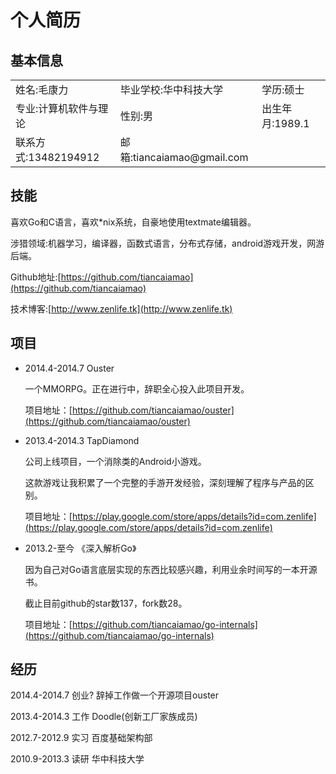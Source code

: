 # 个人简历

## 基本信息
<table>
	<tr>
		<td>姓名:毛康力</td>
		<td>毕业学校:华中科技大学</td>
		<td>学历:硕士</td> 
	</tr>
	<tr>
		<td>专业:计算机软件与理论</td>		
		<td>性别:男</td>
		<td>出生年月:1989.1</td> 
	</tr>
	<tr>
		<td>联系方式:13482194912</td> 
		<td>邮箱:tiancaiamao@gmail.com</td>
	</tr>
</table>

## 技能

喜欢Go和C语言，喜欢*nix系统，自豪地使用textmate编辑器。

涉猎领域:机器学习，编译器，函数式语言，分布式存储，android游戏开发，网游后端。

Github地址:[https://github.com/tiancaiamao](https://github.com/tiancaiamao)

技术博客:[http://www.zenlife.tk](http://www.zenlife.tk)

## 项目

* 2014.4-2014.7 Ouster

	一个MMORPG。正在进行中，辞职全心投入此项目开发。
	
	项目地址：[https://github.com/tiancaiamao/ouster](https://github.com/tiancaiamao/ouster)

* 2013.4-2014.3 TapDiamond

	公司上线项目，一个消除类的Android小游戏。
	
	这款游戏让我积累了一个完整的手游开发经验，深刻理解了程序与产品的区别。
	
	项目地址：[https://play.google.com/store/apps/details?id=com.zenlife](https://play.google.com/store/apps/details?id=com.zenlife)

* 2013.2-至今 《深入解析Go》

	因为自己对Go语言底层实现的东西比较感兴趣，利用业余时间写的一本开源书。
	
	截止目前github的star数137，fork数28。

	项目地址：[https://github.com/tiancaiamao/go-internals](https://github.com/tiancaiamao/go-internals)

## 经历

2014.4-2014.7 创业? 辞掉工作做一个开源项目ouster

2013.4-2014.3 工作 Doodle(创新工厂家族成员)

2012.7-2012.9 实习 百度基础架构部

2010.9-2013.3 读研 华中科技大学
